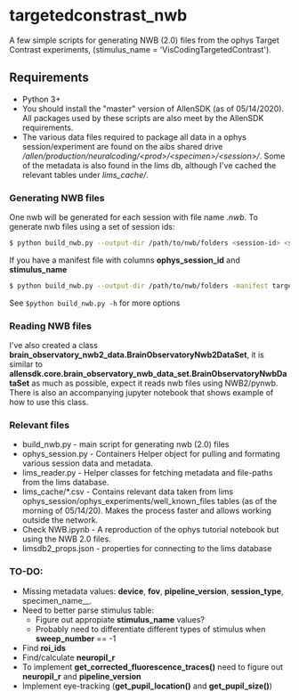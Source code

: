 # targetedconstrast_nwb

A few simple scripts for generating NWB (2.0) files from the ophys Target Contrast experiments, (stimulus_name = 'VisCodingTargetedContrast').

## Requirements
* Python 3+
* You should install the "master" version of AllenSDK (as of 05/14/2020). All packages used by these scripts are also meet
  by the AllenSDK requirements.
* The various data files required to package all data in a ophys session/experiment are found on the aibs shared drive 
_/allen/production/neuralcoding/\<prod>/\<specimen>/\<session>/_. Some of the metadata is also found in the lims db, 
although I've cached the relevant tables under _lims_cache/_.

### Generating NWB files
One nwb will be generated for each session with file name _<session-id>.nwb_. To generate nwb files using a set of session ids:

```bash
$ python build_nwb.py --output-dir /path/to/nwb/folders <session-id> <session-id> ...
```

If you have a manifest file with columns **ophys_session_id** and **stimulus_name**
```bash
$ python build_nwb.py --output-dir /path/to/nwb/folders -manifest target_manifest.csv
``` 

See ```$python build_nwb.py -h``` for more options


### Reading NWB files

I've also created a class **brain_observatory_nwb2_data.BrainObservatoryNwb2DataSet**, it is similar to **allensdk.core.brain_observatory_nwb_data_set.BrainObservatoryNwbDataSet** 
as much as possible, expect it reads nwb files using NWB2/pynwb. There is also an accompanying jupyter notebook that shows
example of how to use this class.

### Relevant files
* build_nwb.py - main script for generating nwb (2.0) files
* ophys_session.py - Containers Helper object for pulling and formating various session data and metadata.
* lims_reader.py - Helper classes for fetching metadata and file-paths from the lims database. 
* lims_cache/*.csv - Contains relevant data taken from lims ophys_session/ophys_experiments/well_known_files tables (as of the
morning of 05/14/20). Makes the process faster and allows working outside the network.
* Check NWB.ipynb - A reproduction of the ophys tutorial notebook but using the NWB 2.0 files.
* limsdb2_props.json - properties for connecting to the lims database

### TO-DO:

* Missing metadata values: __device__, __fov__, __pipeline_version__, __session_type__, specimen_name__.
* Need to better parse stimulus table:
  * Figure out appropiate __stimulus_name__ values?
  * Probably need to differentiate different types of stimulus when __sweep_number__ == -1
* Find __roi_ids__
* Find/calculate __neuropil_r__
* To implement __get_corrected_fluorescence_traces()__ need to figure out __neuropil_r__ and __pipeline_version__
* Implement eye-tracking (__get_pupil_location()__ and __get_pupil_size()__)